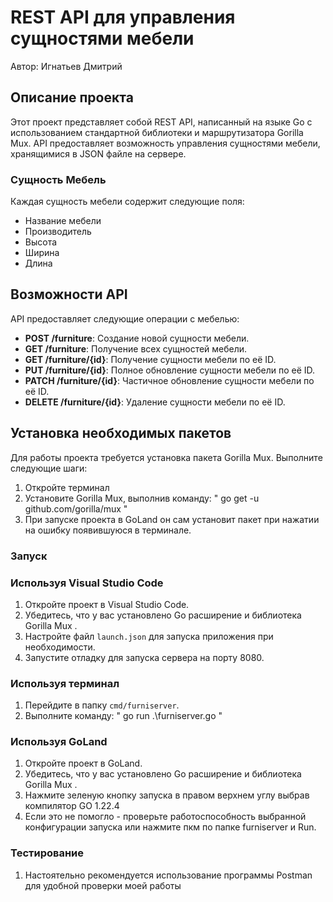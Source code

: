 # REST API для управления сущностями мебели

Автор: Игнатьев Дмитрий                     



## Описание проекта

Этот проект представляет собой REST API, написанный на языке Go с использованием стандартной библиотеки и маршрутизатора Gorilla Mux. 
API предоставляет возможность управления сущностями мебели, хранящимися в JSON файле на сервере.

### Сущность Мебель

Каждая сущность мебели содержит следующие поля:

- Название мебели
- Производитель
- Высота
- Ширина
- Длина

## Возможности API

API предоставляет следующие операции с мебелью:

- **POST /furniture**: Создание новой сущности мебели.
- **GET /furniture**: Получение всех сущностей мебели.
- **GET /furniture/{id}**: Получение сущности мебели по её ID.
- **PUT /furniture/{id}**: Полное обновление сущности мебели по её ID.
- **PATCH /furniture/{id}**: Частичное обновление сущности мебели по её ID.
- **DELETE /furniture/{id}**: Удаление сущности мебели по её ID.

## Установка необходимых пакетов

Для работы проекта требуется установка пакета Gorilla Mux. Выполните следующие шаги:

1. Откройте терминал 
2. Установите Gorilla Mux, выполнив команду:
" go get -u github.com/gorilla/mux "
3. При запуске проекта в GoLand он сам установит пакет при нажатии на ошибку появившуюся в терминале.

### Запуск
### Используя Visual Studio Code

1. Откройте проект в Visual Studio Code.
2. Убедитесь, что у вас установлено Go расширение и библиотека Gorilla Mux .
3. Настройте файл `launch.json` для запуска приложения при необходимости.
4. Запустите отладку для запуска сервера на порту 8080.

### Используя терминал

1. Перейдите в папку `cmd/furniserver`.
2. Выполните команду:
" go run .\furniserver.go "

### Используя GoLand 
1. Откройте проект в GoLand.
2. Убедитесь, что у вас установлено Go расширение и библиотека Gorilla Mux .
3. Нажмите зеленую кнопку запуска в правом верхнем углу выбрав компилятор GO 1.22.4
4. Если это не помогло - проверьте работоспособность  выбранной конфигурации запуска или нажмите пкм по папке furniserver и Run.

###   Тестирование
1.   Настоятельно рекомендуется использование программы Postman для удобной проверки моей работы
   

 
